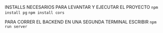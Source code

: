 INSTALLS NECESARIOS PARA LEVANTAR Y EJECUTAR EL PROYECTO
`npm install pg`
`npm install cors`

PARA CORRER EL BACKEND EN UNA SEGUNDA TERMINAL ESCRIBIR `npm run server`